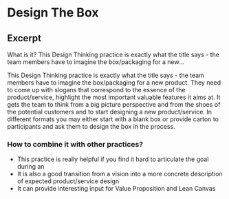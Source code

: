 # Design The Box

## Excerpt

What is it? This Design Thinking practice is exactly what the title says - the team members have to imagine the box/packaging for a new…

This Design Thinking practice is exactly what the title says - the team members have to imagine the box/packaging for a new product. They need to come up with slogans that correspond to the essence of the product/service, highlight the most important valuable features it aims at. It gets the team to think from a big picture perspective and from the shoes of the potential customers and to start designing a new product/service. In different formats you may either start with a blank box or provide carton to participants and ask them to design the box in the process.

### How to combine it with other practices?

- This practice is really helpful if you find it hard to articulate the goal during an
- It is also a good transition from a vision into a more concrete description of expected product/service design
- It can provide interesting input for Value Proposition and Lean Canvas
